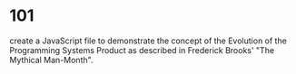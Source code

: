 # 101

create a JavaScript file to demonstrate the concept of the Evolution of the Programming Systems Product as described in Frederick Brooks' "The Mythical Man-Month". 